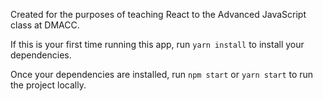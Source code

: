 Created for the purposes of teaching React to the Advanced JavaScript class at DMACC.

If this is your first time running this app, run `yarn install` to install your dependencies.

Once your dependencies are installed, run `npm start` or `yarn start` to run the project locally.
